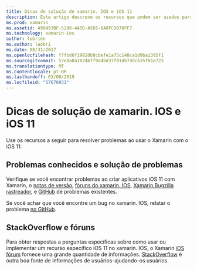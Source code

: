 ```yaml
---
title: Dicas de solução de xamarin. IOS e iOS 11
description: Este artigo descreve os recursos que podem ser usados para solução de problemas durante o desenvolvimento de aplicativos xamarin. IOS. Ele aborda o relato de erros, notas de versão, o blog de versões do Xamarin e opções de suporte.
ms.prod: xamarin
ms.assetid: A90493BF-5298-4A5D-A5D5-8A8FCD078FF7
ms.technology: xamarin-ios
author: lobrien
ms.author: laobri
ms.date: 08/31/2017
ms.openlocfilehash: f7fbd6f19820b8cbefe1a75c148ca1d9ba1395f1
ms.sourcegitcommit: 57e8a0a10246ff9a4bd37f01d67ddc635f81e723
ms.translationtype: MT
ms.contentlocale: pt-BR
ms.lasthandoff: 03/08/2019
ms.locfileid: "57670931"
---
```

# <a name="troubleshooting-tips-for-ios-11-and-xamarinios"></a>Dicas de solução de xamarin. IOS e iOS 11

Use os recursos a seguir para resolver problemas ao usar o Xamarin com o iOS 11:

## <a name="known-issues-and-troubleshooting"></a>Problemas conhecidos e solução de problemas

Verifique se você encontrar problemas ao criar aplicativos iOS 11 com Xamarin, o [notas de versão](https://docs.microsoft.com/xamarin/ios/release-notes/), [fóruns do xamarin. IOS](https://forums.xamarin.com/categories/ios), [Xamarin Bugzilla rastreador](https://bugzilla.xamarin.com/query.cgi?product=iOS), e [ GitHub](https://github.com/xamarin/xamarin-macios/issues) de problemas existentes.

Se você achar que você encontre um bug no xamarin. IOS, relatar o problema [no GitHub](https://github.com/xamarin/xamarin-macios/issues).

## <a name="forums-and-stackoverflow"></a>StackOverflow e fóruns

Para obter respostas a perguntas específicas sobre como usar ou implementar um recurso específico iOS 11 no xamarin. IOS, o Xamarin [iOS fórum](http://forums.xamarin.com/categories/ios) fornece uma grande quantidade de informações. [StackOverflow](https://stackoverflow.com/search?tab=newest&q=xamarin) é outra boa fonte de informações de usuários-ajudando-os usuários.
